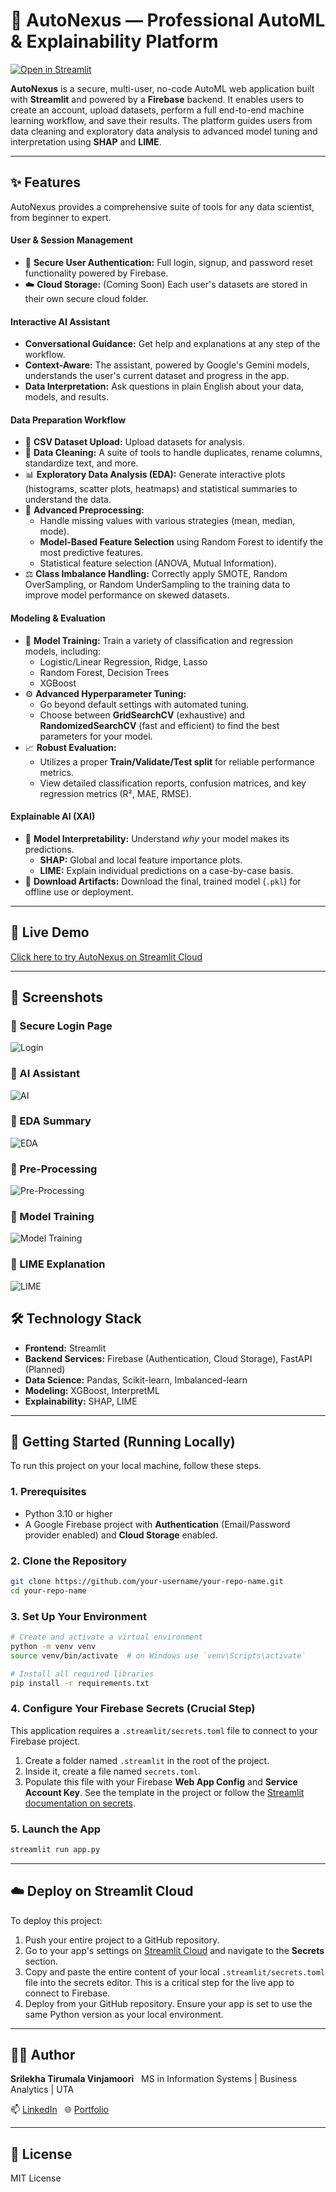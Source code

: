 # 🚀 AutoNexus — Professional AutoML & Explainability Platform

[![Open in Streamlit](https://static.streamlit.io/badges/streamlit_badge_black_white.svg)](https://autonexus.streamlit.app/)

**AutoNexus** is a secure, multi-user, no-code AutoML web application built with **Streamlit** and powered by a **Firebase** backend. It enables users to create an account, upload datasets, perform a full end-to-end machine learning workflow, and save their results. The platform guides users from data cleaning and exploratory data analysis to advanced model tuning and interpretation using **SHAP** and **LIME**.

-----

## ✨ Features

AutoNexus provides a comprehensive suite of tools for any data scientist, from beginner to expert.

#### **User & Session Management**

  - 🔐 **Secure User Authentication:** Full login, signup, and password reset functionality powered by Firebase.
  - ☁️ **Cloud Storage:** (Coming Soon) Each user's datasets are stored in their own secure cloud folder.

#### **Interactive AI Assistant**
  - **Conversational Guidance:** Get help and explanations at any step of the workflow.
  - **Context-Aware:** The assistant, powered by Google's Gemini models, understands the user's current dataset and progress in the app.
  - **Data Interpretation:** Ask questions in plain English about your data, models, and results.

#### **Data Preparation Workflow**

  - 📁 **CSV Dataset Upload:** Upload datasets for analysis.
  - 🧹 **Data Cleaning:** A suite of tools to handle duplicates, rename columns, standardize text, and more.
  - 📊 **Exploratory Data Analysis (EDA):** Generate interactive plots (histograms, scatter plots, heatmaps) and statistical summaries to understand the data.
  - 🔬 **Advanced Preprocessing:**
      - Handle missing values with various strategies (mean, median, mode).
      - **Model-Based Feature Selection** using Random Forest to identify the most predictive features.
      - Statistical feature selection (ANOVA, Mutual Information).
  - ⚖️ **Class Imbalance Handling:** Correctly apply SMOTE, Random OverSampling, or Random UnderSampling to the training data to improve model performance on skewed datasets.

#### **Modeling & Evaluation**

  - 🤖 **Model Training:** Train a variety of classification and regression models, including:
      - Logistic/Linear Regression, Ridge, Lasso
      - Random Forest, Decision Trees
      - XGBoost
  - ⚙️ **Advanced Hyperparameter Tuning:**
      - Go beyond default settings with automated tuning.
      * Choose between **GridSearchCV** (exhaustive) and **RandomizedSearchCV** (fast and efficient) to find the best parameters for your model.
  - 📈 **Robust Evaluation:**
      * Utilizes a proper **Train/Validate/Test split** for reliable performance metrics.
      * View detailed classification reports, confusion matrices, and key regression metrics (R², MAE, RMSE).

#### **Explainable AI (XAI)**

  - 🧠 **Model Interpretability:** Understand *why* your model makes its predictions.
      - **SHAP:** Global and local feature importance plots.
      - **LIME:** Explain individual predictions on a case-by-case basis.
  - 💾 **Download Artifacts:** Download the final, trained model (`.pkl`) for offline use or deployment.

-----

## 🔗 Live Demo

[Click here to try AutoNexus on Streamlit Cloud](https://autonexus.streamlit.app/)

-----

## 📸 Screenshots

### 🔹 Secure Login Page
![Login](screenshots/login.PNG)

### 🔹 AI Assistant
![AI](screenshots/AI.PNG)

### 🔹 EDA Summary
![EDA](screenshots/eda_summary.PNG)

### 🔹 Pre-Processing
![Pre-Processing](screenshots/pre_processing.PNG)

### 🔹 Model Training
![Model Training](screenshots/model_training.PNG)

### 🔹 LIME Explanation
![LIME](screenshots/lime_explain.PNG)


## 🛠️ Technology Stack

  - **Frontend:** Streamlit
  - **Backend Services:** Firebase (Authentication, Cloud Storage), FastAPI (Planned)
  - **Data Science:** Pandas, Scikit-learn, Imbalanced-learn
  - **Modeling:** XGBoost, InterpretML
  - **Explainability:** SHAP, LIME

-----

## 🚀 Getting Started (Running Locally)

To run this project on your local machine, follow these steps.

### 1\. Prerequisites

  - Python 3.10 or higher
  - A Google Firebase project with **Authentication** (Email/Password provider enabled) and **Cloud Storage** enabled.

### 2\. Clone the Repository

```bash
git clone https://github.com/your-username/your-repo-name.git
cd your-repo-name
```

### 3\. Set Up Your Environment

```bash
# Create and activate a virtual environment
python -m venv venv
source venv/bin/activate  # on Windows use `venv\Scripts\activate`

# Install all required libraries
pip install -r requirements.txt
```

### 4\. Configure Your Firebase Secrets (Crucial Step)

This application requires a `.streamlit/secrets.toml` file to connect to your Firebase project.

1.  Create a folder named `.streamlit` in the root of the project.
2.  Inside it, create a file named `secrets.toml`.
3.  Populate this file with your Firebase **Web App Config** and **Service Account Key**. See the template in the project or follow the [Streamlit documentation on secrets](https://docs.streamlit.io/deploy/streamlit-community-cloud/deploy-your-app/secrets-management).

### 5\. Launch the App

```bash
streamlit run app.py
```

-----

## ☁️ Deploy on Streamlit Cloud

To deploy this project:

1.  Push your entire project to a GitHub repository.
2.  Go to your app's settings on [Streamlit Cloud](https://streamlit.io/cloud) and navigate to the **Secrets** section.
3.  Copy and paste the entire content of your local `.streamlit/secrets.toml` file into the secrets editor. This is a critical step for the live app to connect to Firebase.
4.  Deploy from your GitHub repository. Ensure your app is set to use the same Python version as your local environment.

-----

## 🙋‍♀️ Author

**Srilekha Tirumala Vinjamoori**  
MS in Information Systems | Business Analytics | UTA 
 
📫 [LinkedIn](https://www.linkedin.com/in/srilekha-tirumala-vinjamoori/)  
🌐 [Portfolio](https://srilekhatv-portfolio.vercel.app)

-----

## 📄 License

MIT License